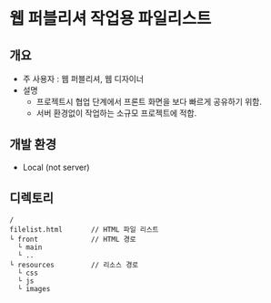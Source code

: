 # 웹 퍼블리셔 작업용 파일리스트  

## 개요  
- 주 사용자 : 웹 퍼블리셔, 웹 디자이너
- 설명  
  - 프로젝트시 협업 단계에서 프론트 화면을 보다 빠르게 공유하기 위함.  
  - 서버 환경없이 작업하는 소규모 프로젝트에 적합.

## 개발 환경
- Local (not server)

## 디렉토리  
```
/
filelist.html       // HTML 파일 리스트
└ front             // HTML 경로
  └ main
  └ ..
└ resources         // 리소스 경로
  └ css
  └ js
  └ images
```